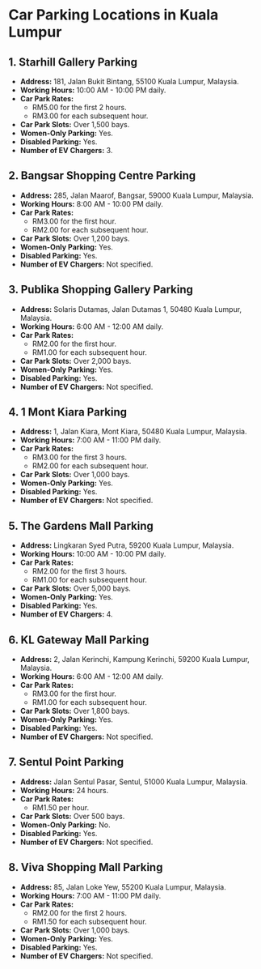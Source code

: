 
# Car Parking Locations in Kuala Lumpur

## 1. Starhill Gallery Parking
- **Address:** 181, Jalan Bukit Bintang, 55100 Kuala Lumpur, Malaysia.
- **Working Hours:** 10:00 AM - 10:00 PM daily.
- **Car Park Rates:**
  - RM5.00 for the first 2 hours.
  - RM3.00 for each subsequent hour.
- **Car Park Slots:** Over 1,500 bays.
- **Women-Only Parking:** Yes.
- **Disabled Parking:** Yes.
- **Number of EV Chargers:** 3.

## 2. Bangsar Shopping Centre Parking
- **Address:** 285, Jalan Maarof, Bangsar, 59000 Kuala Lumpur, Malaysia.
- **Working Hours:** 8:00 AM - 10:00 PM daily.
- **Car Park Rates:**
  - RM3.00 for the first hour.
  - RM2.00 for each subsequent hour.
- **Car Park Slots:** Over 1,200 bays.
- **Women-Only Parking:** Yes.
- **Disabled Parking:** Yes.
- **Number of EV Chargers:** Not specified.

## 3. Publika Shopping Gallery Parking
- **Address:** Solaris Dutamas, Jalan Dutamas 1, 50480 Kuala Lumpur, Malaysia.
- **Working Hours:** 6:00 AM - 12:00 AM daily.
- **Car Park Rates:**
  - RM2.00 for the first hour.
  - RM1.00 for each subsequent hour.
- **Car Park Slots:** Over 2,000 bays.
- **Women-Only Parking:** Yes.
- **Disabled Parking:** Yes.
- **Number of EV Chargers:** Not specified.

## 4. 1 Mont Kiara Parking
- **Address:** 1, Jalan Kiara, Mont Kiara, 50480 Kuala Lumpur, Malaysia.
- **Working Hours:** 7:00 AM - 11:00 PM daily.
- **Car Park Rates:**
  - RM3.00 for the first 3 hours.
  - RM2.00 for each subsequent hour.
- **Car Park Slots:** Over 1,000 bays.
- **Women-Only Parking:** Yes.
- **Disabled Parking:** Yes.
- **Number of EV Chargers:** Not specified.

## 5. The Gardens Mall Parking
- **Address:** Lingkaran Syed Putra, 59200 Kuala Lumpur, Malaysia.
- **Working Hours:** 10:00 AM - 10:00 PM daily.
- **Car Park Rates:**
  - RM2.00 for the first 3 hours.
  - RM1.00 for each subsequent hour.
- **Car Park Slots:** Over 5,000 bays.
- **Women-Only Parking:** Yes.
- **Disabled Parking:** Yes.
- **Number of EV Chargers:** 4.

## 6. KL Gateway Mall Parking
- **Address:** 2, Jalan Kerinchi, Kampung Kerinchi, 59200 Kuala Lumpur, Malaysia.
- **Working Hours:** 6:00 AM - 12:00 AM daily.
- **Car Park Rates:**
  - RM3.00 for the first hour.
  - RM1.00 for each subsequent hour.
- **Car Park Slots:** Over 1,800 bays.
- **Women-Only Parking:** Yes.
- **Disabled Parking:** Yes.
- **Number of EV Chargers:** Not specified.

## 7. Sentul Point Parking
- **Address:** Jalan Sentul Pasar, Sentul, 51000 Kuala Lumpur, Malaysia.
- **Working Hours:** 24 hours.
- **Car Park Rates:**
  - RM1.50 per hour.
- **Car Park Slots:** Over 500 bays.
- **Women-Only Parking:** No.
- **Disabled Parking:** Yes.
- **Number of EV Chargers:** Not specified.

## 8. Viva Shopping Mall Parking
- **Address:** 85, Jalan Loke Yew, 55200 Kuala Lumpur, Malaysia.
- **Working Hours:** 7:00 AM - 11:00 PM daily.
- **Car Park Rates:**
  - RM2.00 for the first 2 hours.
  - RM1.50 for each subsequent hour.
- **Car Park Slots:** Over 1,000 bays.
- **Women-Only Parking:** Yes.
- **Disabled Parking:** Yes.
- **Number of EV Chargers:** Not specified.
